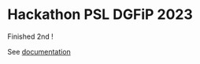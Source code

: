 # Hackathon PSL DGFiP 2023

Finished 2nd ! 

See [documentation](https://oliviercaron.github.io/dgfip_hackathon/documentation.html)
